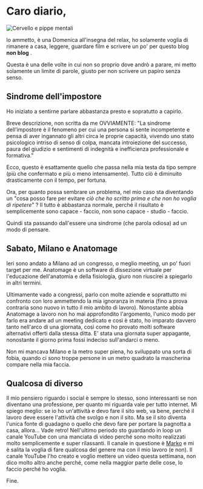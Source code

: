 # Caro diario, 

![Cervello e pippe mentali](https://res.cloudinary.com/presobene/image/upload/v1665946269/photo-1606987482048-c6826204b417_nx64or.webp)

lo ammetto, è una Domenica all'insegna del relax, ho solamente voglia di rimanere a casa, leggere, guardare film e scrivere un po' per questo blog **non blog** . 

Questa è una delle volte in cui non so proprio dove andrò a parare, mi metto solamente un limite di parole, giusto per non scrivere un papiro senza senso. 

## Sindrome dell'impostore
Ho iniziato a sentirne parlare abbastanza presto e sopratutto a capirlo.

Breve descrizione, non scritta da me OVVIAMENTE: "La sindrome dell’impostore è il fenomeno per cui una persona si sente incompetente e pensa di aver ingannato gli altri circa le proprie capacità, vivendo uno stato psicologico intriso di senso di colpa, mancata introiezione del successo, paura del giudizio e sentimenti di indegnità e inefficienza professionale e formativa."

Ecco, questo è esattamente quello che passa nella mia testa da tipo sempre (più che confermato e più o meno intensamente). Tutto ciò è diminuito drasticamente con il tempo, per fortuna.

Ora, per quanto possa sembrare un problema, nel mio caso sta diventando un "cosa posso fare per evitare *ciò che ho scritto prima e che non ho voglia di ripetere*" ? Il tutto è abbastanza normale, perché il risultato è semplicemente sono capace - faccio, non sono capace - studio - faccio.

Quindi sta passando dall'essere una sindrome (che parola odiosa) ad un modo di pensare.

## Sabato, Milano e Anatomage
Ieri sono andato a Milano ad un congresso, o meglio meeting, un po' fuori target per me. Anatomage è un software di dissezione virtuale per l'educazione dell'anatomia e della fisiologia, giuro non riuscirei a spiegarlo in altri termini.

Ultimamente vado a congressi, parlo con molte aziende e soprattutto mi confronto con loro ammettendo la mia ignoranza in materia (fino a prova contraria sono nuovo in tutto il mio ambito di lavoro). Nonostante abbia Anatomage a lavoro non ho mai approfondito l'argomento, l'unico modo per farlo era andare ad un meeting dedicato e così è stato, ho imparato davvero tanto nell'arco di una giornata, così come ho provato molti software alternativi offerti dalla stessa ditta. E' stata una giornata super appagante, nonostante il giorno prima fossi indeciso sull'andarci o meno.

Non mi mancava Milano e la metro super piena, ho sviluppato una sorta di fobia, quando ci sono troppe persone in un metro quadrato la mascherina compare nella mia faccia. 

## Qualcosa di diverso
Il mio pensiero riguardo i social è sempre lo stesso, sono interessanti se non diventano una professione, per quanto mi riguarda vale per tutto internet. Mi spiego meglio: se io ho un'attività e devo fare il sito web, va bene, perché il lavoro deve essere l'attività che svolgo e non il sito. Ma se il sito diventa l'unica fonte di guadagno o quello che devo fare per portare la pagnotta a casa, allora... Vade retro! 
Nell'ultimo periodo sto guardando in loop un canale YouTube con una manciata di video perché sono molto realizzati molto semplicemente e super rilassanti. Il canale in questione è [Marko](https://www.youtube.com/channel/UCCQ6SXMc7MoJ88jjpn6j-8Q) e mi è salita la voglia di fare qualcosa del genere ma con il mio lavoro (e non). Il canale YouTube l'ho creato e voglio mettere un video questa settimana, non dico molto altro anche perché, come nella maggior parte delle cose, lo faccio perché ho voglia.

Fine.
